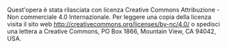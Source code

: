 Quest'opera è stata rilasciata con licenza Creative Commons Attribuzione - Non commerciale 4.0 Internazionale. Per leggere una copia della licenza visita il sito web http://creativecommons.org/licenses/by-nc/4.0/ o spedisci una lettera a Creative Commons, PO Box 1866, Mountain View, CA 94042, USA.
